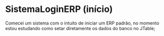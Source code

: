 # SistemaLoginERP (início)
Comecei um sistema com o intuito de iniciar um ERP padrão, 
no momento estou estudando como setar diretamente os dados do banco no JTable;


